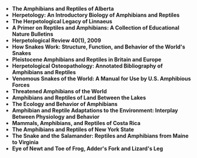 <ul>
 <li><b><a target="_blank" href="https://github.com/manjunath5496/Herpetology-Books/blob/master/hep(1).pdf" style="text-decoration:none;">The Amphibians and Reptiles of Alberta</a></b></li>
  
<li><b><a target="_blank" href="https://github.com/manjunath5496/Herpetology-Books/blob/master/hep(2).pdf" style="text-decoration:none;">Herpetology: An Introductory Biology of Amphibians and Reptiles </a></b></li>  
  
<li><b><a target="_blank" href="https://github.com/manjunath5496/Herpetology-Books/blob/master/hep(3).pdf" style="text-decoration:none;">The Herpetological Legacy of Linnaeus</a></b></li>
                               
  <li><b><a target="_blank" href="https://github.com/manjunath5496/Herpetology-Books/blob/master/hep(5).pdf" style="text-decoration:none;">A Primer on Reptiles and Amphibians: A Collection of Educational Nature Bulletins</a></b></li>   

 <li><b><a target="_blank" href="https://github.com/manjunath5496/Herpetology-Books/blob/master/hep(6).pdf" style="text-decoration:none;"> Herpetological Review 40(1), 2009</a></b></li>
                <li><b><a target="_blank" href="https://github.com/manjunath5496/Herpetology-Books/blob/master/hep(7).pdf" style="text-decoration:none;">How Snakes Work: Structure, Function, and Behavior of the World's Snakes</a></b></li>  
         <li><b><a target="_blank" href="https://github.com/manjunath5496/Herpetology-Books/blob/master/hep(8).pdf" style="text-decoration:none;">Pleistocene Amphibians and Reptiles in Britain and Europe </a></b></li>                 
 <li><b><a target="_blank" href="https://github.com/manjunath5496/Herpetology-Books/blob/master/hep(9).pdf" style="text-decoration:none;">Herpetological Osteopathology: Annotated Bibliography of Amphibians and Reptiles </a></b></li>                              

 <li><b><a target="_blank" href="https://github.com/manjunath5496/Herpetology-Books/blob/master/hep(10).pdf" style="text-decoration:none;"> Venomous Snakes of the World: A Manual for Use by U.S. Amphibious Forces</a></b></li>
                
  <li><b><a target="_blank" href="https://github.com/manjunath5496/Herpetology-Books/blob/master/hep(11).pdf" style="text-decoration:none;"> Threatened Amphibians of the World</a></b></li>
 
<li><b><a target="_blank" href="https://github.com/manjunath5496/Herpetology-Books/blob/master/hep(12).pdf" style="text-decoration:none;">Amphibians and Reptiles of Land Between the Lakes</a></b></li>  
         <li><b><a target="_blank" href="https://github.com/manjunath5496/Herpetology-Books/blob/master/hep(13).pdf" style="text-decoration:none;">The Ecology and Behavior of Amphibians </a></b></li>                 
 <li><b><a target="_blank" href="https://github.com/manjunath5496/Herpetology-Books/blob/master/hep(14).pdf" style="text-decoration:none;">Amphibian and Reptile Adaptations to the Environment: Interplay Between Physiology and Behavior </a></b></li>                              

 <li><b><a target="_blank" href="https://github.com/manjunath5496/Herpetology-Books/blob/master/hep(15).pdf" style="text-decoration:none;"> Mammals, Amphibians, and Reptiles of Costa Rica</a></b></li>
                
  <li><b><a target="_blank" href="https://github.com/manjunath5496/Herpetology-Books/blob/master/hep(16).pdf" style="text-decoration:none;"> The Amphibians and Reptiles of New York State</a></b></li>
 
   <li><b><a target="_blank" href="https://github.com/manjunath5496/Herpetology-Books/blob/master/hep(17).pdf" style="text-decoration:none;"> The Snake and the Salamander: Reptiles and Amphibians from Maine to Virginia</a></b></li>
    <li><b><a target="_blank" href="https://github.com/manjunath5496/Herpetology-Books/blob/master/hep(4).rar" style="text-decoration:none;"> Eye of Newt and Toe of Frog, Adder's Fork and Lizard's Leg</a></b></li>










</ul>
